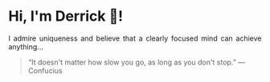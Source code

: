 # Hi, I'm Derrick 👋!
<p align="justify">I admire uniqueness and believe that a clearly focused mind can achieve anything...</p> 
<!-- #quote-start -->
<blockquote>&ldquo;It doesn't matter how slow you go, as long as you don't stop.&rdquo; &mdash; <footer>Confucius</footer></blockquote>
<!-- #quote-end -->

